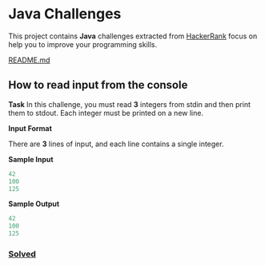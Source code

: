 # Java Challenges

This project contains **Java** challenges extracted from [HackerRank](https://www.hackerrank.com/domains/java) focus on help you to improve your programming skills.

[README.md](../../README.md#how-to-read-input-from-the-console)

## How to read input from the console

**Task**
In this challenge, you must read **3** integers from stdin and then print them to stdout. Each integer must be printed on a new line.

**Input Format**

There are **3** lines of input, and each line contains a single integer.

**Sample Input**
````java
42
100
125
````
**Sample Output**
````java
42
100
125
````

### [Solved](../../src/main/java/com/prottonne/challenges/StdInOutReader.java)